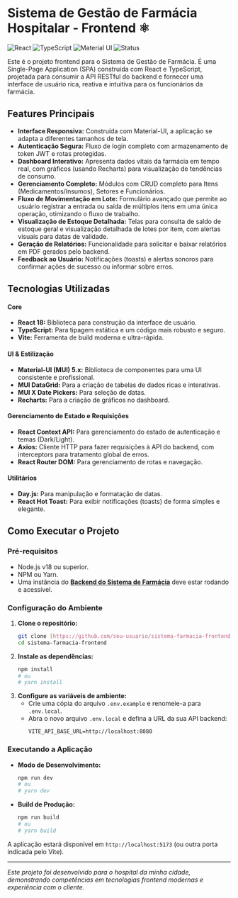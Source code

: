 # Sistema de Gestão de Farmácia Hospitalar - Frontend ⚛️

![React](https://img.shields.io/badge/React-18-61DAFB?style=for-the-badge&logo=react&logoColor=black)
![TypeScript](https://img.shields.io/badge/TypeScript-5.x-3178C6?style=for-the-badge&logo=typescript&logoColor=white)
![Material UI](https://img.shields.io/badge/Material--UI-5.x-007FFF?style=for-the-badge&logo=mui&logoColor=white)
![Status](https://img.shields.io/badge/Status-Em%20Desenvolvimento-yellow?style=for-the-badge)

Este é o projeto frontend para o Sistema de Gestão de Farmácia. É uma Single-Page Application (SPA) construída com React e TypeScript, projetada para consumir a API RESTful do backend e fornecer uma interface de usuário rica, reativa e intuitiva para os funcionários da farmácia.

##  Features Principais

-   **Interface Responsiva:** Construída com Material-UI, a aplicação se adapta a diferentes tamanhos de tela.
-   **Autenticação Segura:** Fluxo de login completo com armazenamento de token JWT e rotas protegidas.
-   **Dashboard Interativo:** Apresenta dados vitais da farmácia em tempo real, com gráficos (usando Recharts) para visualização de tendências de consumo.
-   **Gerenciamento Completo:** Módulos com CRUD completo para Itens (Medicamentos/Insumos), Setores e Funcionários.
-   **Fluxo de Movimentação em Lote:** Formulário avançado que permite ao usuário registrar a entrada ou saída de múltiplos itens em uma única operação, otimizando o fluxo de trabalho.
-   **Visualização de Estoque Detalhada:** Telas para consulta de saldo de estoque geral e visualização detalhada de lotes por item, com alertas visuais para datas de validade.
-   **Geração de Relatórios:** Funcionalidade para solicitar e baixar relatórios em PDF gerados pelo backend.
-   **Feedback ao Usuário:** Notificações (toasts) e alertas sonoros para confirmar ações de sucesso ou informar sobre erros.

##  Tecnologias Utilizadas

#### **Core**
* **React 18:** Biblioteca para construção da interface de usuário.
* **TypeScript:** Para tipagem estática e um código mais robusto e seguro.
* **Vite:** Ferramenta de build moderna e ultra-rápida.

#### **UI & Estilização**
* **Material-UI (MUI) 5.x:** Biblioteca de componentes para uma UI consistente e profissional.
* **MUI DataGrid:** Para a criação de tabelas de dados ricas e interativas.
* **MUI X Date Pickers:** Para seleção de datas.
* **Recharts:** Para a criação de gráficos no dashboard.

#### **Gerenciamento de Estado e Requisições**
* **React Context API:** Para gerenciamento do estado de autenticação e temas (Dark/Light).
* **Axios:** Cliente HTTP para fazer requisições à API do backend, com interceptors para tratamento global de erros.
* **React Router DOM:** Para gerenciamento de rotas e navegação.

#### **Utilitários**
* **Day.js:** Para manipulação e formatação de datas.
* **React Hot Toast:** Para exibir notificações (toasts) de forma simples e elegante.

##  Como Executar o Projeto

### Pré-requisitos
-   Node.js v18 ou superior.
-   NPM ou Yarn.
-   Uma instância do **[Backend do Sistema de Farmácia](https://github.com/seu-usuario/sistema-farmacia-backend)** deve estar rodando e acessível.

### Configuração do Ambiente
1.  **Clone o repositório:**
    ```bash
    git clone [https://github.com/seu-usuario/sistema-farmacia-frontend.git](https://github.com/seu-usuario/sistema-farmacia-frontend.git)
    cd sistema-farmacia-frontend
    ```
2.  **Instale as dependências:**
    ```bash
    npm install
    # ou
    # yarn install
    ```
3.  **Configure as variáveis de ambiente:**
    * Crie uma cópia do arquivo `.env.example` e renomeie-a para `.env.local`.
    * Abra o novo arquivo `.env.local` e defina a URL da sua API backend:
      ```env
      VITE_API_BASE_URL=http://localhost:8080
      ```

### Executando a Aplicação
-   **Modo de Desenvolvimento:**
    ```bash
    npm run dev
    # ou
    # yarn dev
    ```
-   **Build de Produção:**
    ```bash
    npm run build
    # ou
    # yarn build
    ```

A aplicação estará disponível em `http://localhost:5173` (ou outra porta indicada pelo Vite).

---
_Este projeto foi desenvolvido para o hospital da minha cidade, demonstrando competências em tecnologias frontend modernas e experiência com o cliente._

